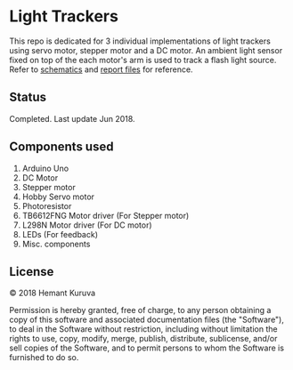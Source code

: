 # Light Trackers
This repo is dedicated for 3 individual implementations of light trackers using servo motor, stepper motor and a DC motor. An ambient light sensor fixed on top of the each motor's arm is used to track a flash light source. Refer to [schematics](/schematics) and [report files](/docs) for reference.

## Status
Completed. Last update Jun 2018.

## Components used
1. Arduino Uno
2. DC Motor
3. Stepper motor
4. Hobby Servo motor
5. Photoresistor
6. TB6612FNG Motor driver (For Stepper motor)
7. L298N Motor driver (For DC motor)
8. LEDs (For feedback)
9. Misc. components

## License
&copy; 2018 Hemant Kuruva

Permission is hereby granted, free of charge, to any person obtaining a copy of this software and associated documentation files (the "Software"), to deal in the Software without restriction, including without limitation the rights to use, copy, modify, merge, publish, distribute, sublicense, and/or sell copies of the Software, and to permit persons to whom the Software is furnished to do so.
